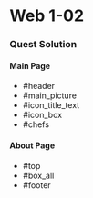 # Web 1-02

### Quest Solution

#### Main Page
- #header
- #main_picture
- #icon_title_text
- #icon_box
- #chefs

#### About Page
- #top
- #box_all
- #footer